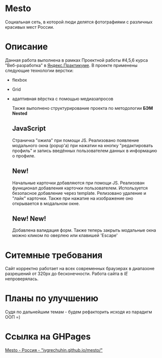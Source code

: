# Mesto

Социальная сеть, в которой люди делятся фотографиями с различных красивых мест России.

# Описание

Данная работа выполнена в рамках Проектной работы #4,5,6 курса "Веб-разработка" в [Яндекс.Практикуме](https://practicum.yandex.ru/).
В проекте применены следующие технологии верстки:

- flexbox
- Grid
- адаптивная вёрстка с помощью медиазапросов

  Также выполнено структурирование проекта по методологии **БЭМ Nested**

  ## JavaScript

  Cтраничка "ожила" при помощи JS. Реализовано появление модального окна (popup'а) при нажатии на кнопку "редактировать профиль" и запись введённых пользователем данных в информацию о профиле.

  ## New!

  Начальные карточки добавляются при помощи JS.
  Реализован функционал добавления карточки пользователем. Используется безопасное добавление через template.
  Релизовано удаление и "лайк" карточки.
  Также при нажатие на изображение оно открывается в модальном окне.

  ## New! New!

  Добавлена валидация форм. Также теперь закрыть модальные окна можно кликом по оверлею или клавишей 'Escape'

# Ситемные требования

Сайт корректно работает на всех современных браузерах в диапазоне разрешений от 320px до бесконечности. Работа сайта в _IE_ непроверялась.

# Планы по улучшению

Судя по дальнейшим темам - будем рефакторить исходя из парадигм ООП =)

# Ссылка на GHPages

[Mesto - Россия - "ivgrechuhin.github.io/mesto/"](https://ivgrechuhin.github.io/mesto/)
